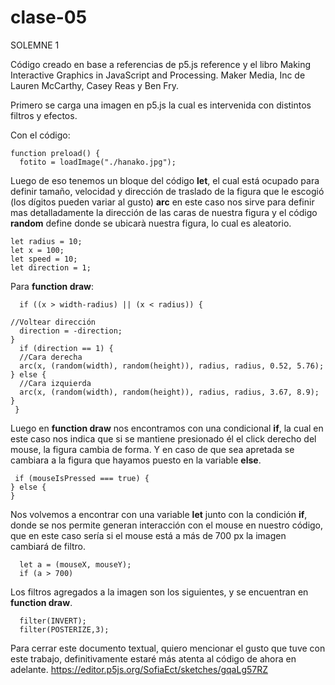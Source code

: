 # clase-05
SOLEMNE 1

Código creado en base a referencias de p5.js reference y el libro Making Interactive Graphics in JavaScript and Processing. Maker Media, Inc de Lauren McCarthy, Casey Reas y Ben Fry.

Primero se carga una imagen en p5.js la cual es intervenida con distintos filtros y efectos.

Con el código:
~~~
function preload() {
  fotito = loadImage("./hanako.jpg");
~~~

Luego de eso tenemos un bloque del código __let__, el cual está ocupado para definir tamaño, velocidad y dirección de traslado de la figura que le escogió (los dígitos pueden variar al gusto) __arc__ en este caso nos sirve para definir mas detalladamente la dirección de las caras de nuestra figura y el código __random__ define donde se ubicarà nuestra figura, lo cual es aleatorio.
~~~
let radius = 10;
let x = 100;
let speed = 10;
let direction = 1;
~~~
Para __function draw__:
~~~
  if ((x > width-radius) || (x < radius)) { 
    
//Voltear dirección
  direction = -direction;
}
  if (direction == 1) {
  //Cara derecha
  arc(x, (random(width), random(height)), radius, radius, 0.52, 5.76); 
} else {
  //Cara izquierda
  arc(x, (random(width), random(height)), radius, radius, 3.67, 8.9); 
}
 }
~~~

Luego en __function draw__ nos encontramos con una condicional __if__, la cual en este caso nos indica que si se mantiene presionado él el click derecho del mouse, la figura cambia de forma. Y en caso de que sea apretada se cambiara a la figura que hayamos puesto en la variable __else__.
~~~
 if (mouseIsPressed === true) {
} else {
}
~~~

Nos volvemos a encontrar con una variable __let__ junto con la condición __if__, donde se nos permite generan interacción con el mouse en nuestro código, que en este caso sería si el mouse está a más de 700 px la imagen cambiará de filtro.
~~~
  let a = (mouseX, mouseY);
  if (a > 700)
~~~

Los filtros agregados a la imagen son los siguientes, y se encuentran en __function draw__.
~~~
  filter(INVERT);
  filter(POSTERIZE,3);
~~~
Para cerrar este documento textual, quiero mencionar el gusto que tuve con este trabajo, definitivamente estaré más atenta al código de ahora en adelante.
https://editor.p5js.org/SofiaEct/sketches/gqaLg57RZ
